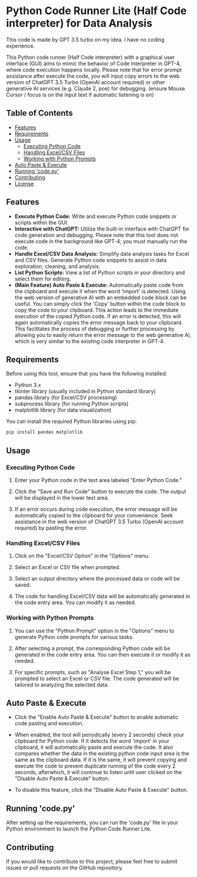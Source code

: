 # Python Code Runner Lite (Half Code interpreter) for Data Analysis

This code is made by GPT 3.5 turbo on my idea. I have no coding experience.

This Python code runner (Half Code interpreter) with a graphical user interface (GUI) aims to mimic the behavior of Code Interpreter in GPT-4, where code execution happens locally. 
Please note that for error prompt assistance after execute the code, you will input copy errors to the web version of ChatGPT 3.5 Turbo (OpenAI account required) or other generative AI services (e.g. Claude 2, poe) for debugging. (ensure Mouse Cursor / focus is on the input text if automatic listening is on)

## Table of Contents
- [Features](#features)
- [Requirements](#requirements)
- [Usage](#usage)
  - [Executing Python Code](#executing-python-code)
  - [Handling Excel/CSV Files](#handling-excelcsv-files)
  - [Working with Python Prompts](#working-with-python-prompts)
- [Auto Paste & Execute](#auto-paste--execute)
- [Running 'code.py'](#running-codepy)
- [Contributing](#contributing)
- [License](#license)

## Features

- **Execute Python Code:** Write and execute Python code snippets or scripts within the GUI.
- **Interactive with ChatGPT:** Utilize the built-in interface with ChatGPT for code generation and debugging. Please note that this tool does not execute code in the background like GPT-4; you must manually run the code.
- **Handle Excel/CSV Data Analysis:** Simplify data analysis tasks for Excel and CSV files. Generate Python code snippets to assist in data exploration, cleaning, and analysis.
- **List Python Scripts:** View a list of Python scripts in your directory and select them for editing.
- **(Main Feature) Auto Paste & Execute:** Automatically paste code from the clipboard and execute it when the word 'import' is detected. Using the web version of generative AI with an embedded code block can be useful. You can simply click the 'Copy' button within the code block to copy the code to your clipboard. This action leads to the immediate execution of the copied Python code. If an error is detected, this will again automatically copies the error message back to your clipboard. This facilitates the process of debugging or further processing by allowing you to easily return the error message to the web generative AI, which is very similar to the existing code interpreter in GPT-4.

## Requirements

Before using this tool, ensure that you have the following installed:

- Python 3.x
- tkinter library (usually included in Python standard library)
- pandas library (for Excel/CSV processing)
- subprocess library (for running Python scripts)
- matplotlib library (for data visualization)

You can install the required Python libraries using pip:

```bash
pip install pandas matplotlib
```

## Usage

### Executing Python Code

1. Enter your Python code in the text area labeled "Enter Python Code."

2. Click the "Save and Run Code" button to execute the code. The output will be displayed in the lower text area.

3. If an error occurs during code execution, the error message will be automatically copied to the clipboard for your convenience. Seek assistance in the web version of ChatGPT 3.5 Turbo (OpenAI account required) by pasting the error.

### Handling Excel/CSV Files

1. Click on the "Excel/CSV Option" in the "Options" menu.

2. Select an Excel or CSV file when prompted.

3. Select an output directory where the processed data or code will be saved.

4. The code for handling Excel/CSV data will be automatically generated in the code entry area. You can modify it as needed.

### Working with Python Prompts

1. You can use the "Python Prompt" option in the "Options" menu to generate Python code prompts for various tasks.

2. After selecting a prompt, the corresponding Python code will be generated in the code entry area. You can then execute it or modify it as needed.

3. For specific prompts, such as "Analyse Excel Step 1," you will be prompted to select an Excel or CSV file. The code generated will be tailored to analyzing the selected data.

## Auto Paste & Execute

- Click the "Enable Auto Paste & Execute" button to enable automatic code pasting and execution.

- When enabled, the tool will periodically (every 2 seconds) check your clipboard for Python code. If it detects the word 'import' in your clipboard, it will automatically paste and execute the code. It also compares whether the data in the existing python code input area is the same as the clipboard data. If it is the same, it will prevent copying and execute the code to prevent duplicate running of the code every 2 seconds, afterwhich, it will continue to listen until user clicked on the "Disable Auto Paste & Execute" button.

- To disable this feature, click the "Disable Auto Paste & Execute" button.

## Running 'code.py'

After setting up the requirements, you can run the 'code.py' file in your Python environment to launch the Python Code Runner Lite.

## Contributing

If you would like to contribute to this project, please feel free to submit issues or pull requests on the GitHub repository.
